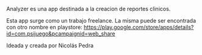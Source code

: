 Analyzer es una app destinada a la creacion de reportes clinicos.

Esta app surge como un trabajo freelance. 
La misma puede ser encontrada con otro nombre en playstore: https://play.google.com/store/apps/details?id=com.psijuego&pcampaignid=web_share 

Ideada y creada por Nicolás Pedra
